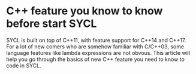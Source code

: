# C++ feature you know to know before start SYCL

SYCL is built on top of C++11, with feature support for C++14 and C++17.
For a lot of new comers who are somehow familiar with C/C++03, some language features like
lambda expressions are not obvous. This article will help you go through the basics of
new C++ feature you need to know to code in SYCL.

